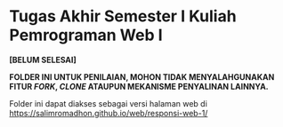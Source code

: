 # Tugas Akhir Semester I Kuliah Pemrograman Web I

**[BELUM SELESAI]**

**FOLDER INI UNTUK PENILAIAN, MOHON TIDAK MENYALAHGUNAKAN FITUR _FORK_, _CLONE_ ATAUPUN MEKANISME PENYALINAN LAINNYA.**

Folder ini dapat diakses sebagai versi halaman web di https://salimromadhon.github.io/web/responsi-web-1/
